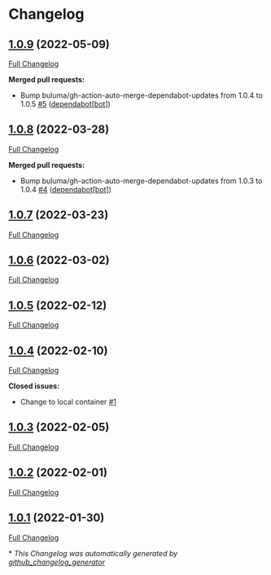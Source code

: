 # Changelog

## [1.0.9](https://github.com/buluma/ansible-role-dns/tree/1.0.9) (2022-05-09)

[Full Changelog](https://github.com/buluma/ansible-role-dns/compare/1.0.8...1.0.9)

**Merged pull requests:**

- Bump buluma/gh-action-auto-merge-dependabot-updates from 1.0.4 to 1.0.5 [\#5](https://github.com/buluma/ansible-role-dns/pull/5) ([dependabot[bot]](https://github.com/apps/dependabot))

## [1.0.8](https://github.com/buluma/ansible-role-dns/tree/1.0.8) (2022-03-28)

[Full Changelog](https://github.com/buluma/ansible-role-dns/compare/1.0.7...1.0.8)

**Merged pull requests:**

- Bump buluma/gh-action-auto-merge-dependabot-updates from 1.0.3 to 1.0.4 [\#4](https://github.com/buluma/ansible-role-dns/pull/4) ([dependabot[bot]](https://github.com/apps/dependabot))

## [1.0.7](https://github.com/buluma/ansible-role-dns/tree/1.0.7) (2022-03-23)

[Full Changelog](https://github.com/buluma/ansible-role-dns/compare/1.0.6...1.0.7)

## [1.0.6](https://github.com/buluma/ansible-role-dns/tree/1.0.6) (2022-03-02)

[Full Changelog](https://github.com/buluma/ansible-role-dns/compare/1.0.5...1.0.6)

## [1.0.5](https://github.com/buluma/ansible-role-dns/tree/1.0.5) (2022-02-12)

[Full Changelog](https://github.com/buluma/ansible-role-dns/compare/1.0.4...1.0.5)

## [1.0.4](https://github.com/buluma/ansible-role-dns/tree/1.0.4) (2022-02-10)

[Full Changelog](https://github.com/buluma/ansible-role-dns/compare/1.0.3...1.0.4)

**Closed issues:**

- Change to local container [\#1](https://github.com/buluma/ansible-role-dns/issues/1)

## [1.0.3](https://github.com/buluma/ansible-role-dns/tree/1.0.3) (2022-02-05)

[Full Changelog](https://github.com/buluma/ansible-role-dns/compare/1.0.2...1.0.3)

## [1.0.2](https://github.com/buluma/ansible-role-dns/tree/1.0.2) (2022-02-01)

[Full Changelog](https://github.com/buluma/ansible-role-dns/compare/1.0.1...1.0.2)

## [1.0.1](https://github.com/buluma/ansible-role-dns/tree/1.0.1) (2022-01-30)

[Full Changelog](https://github.com/buluma/ansible-role-dns/compare/047e3dafa74dd2545f7a2a0dd6bbae7c28d47262...1.0.1)



\* *This Changelog was automatically generated by [github_changelog_generator](https://github.com/github-changelog-generator/github-changelog-generator)*
